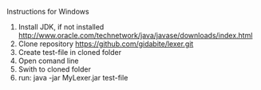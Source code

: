 Instructions for Windows</br>
1. Install JDK, if not installed http://www.oracle.com/technetwork/java/javase/downloads/index.html</br>
2. Clone repository https://github.com/gidabite/lexer.git</br>
3. Create test-file in cloned folder</br>
4. Open comand line</br>
5. Swith to cloned folder</br>
6. run: java -jar MyLexer.jar test-file</br>
